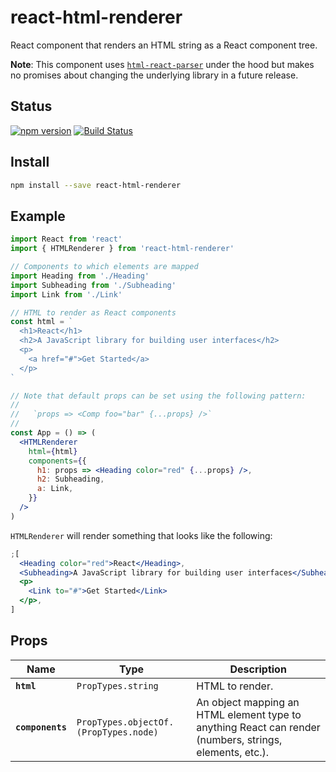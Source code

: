 # react-html-renderer

React component that renders an HTML string as a React component tree.

**Note**: This component uses [`html-react-parser`](html-react-parser) under
the hood but makes no promises about changing the underlying library in a
future release.

## Status

[![npm version](https://badge.fury.io/js/react-html-renderer.svg)](http://badge.fury.io/js/react-html-renderer)
[![Build Status](https://travis-ci.com/angeloashmore/react-html-renderer.svg?branch=master)](https://travis-ci.com/angeloashmore/react-html-renderer)

## Install

```sh
npm install --save react-html-renderer
```

## Example

```jsx
import React from 'react'
import { HTMLRenderer } from 'react-html-renderer'

// Components to which elements are mapped
import Heading from './Heading'
import Subheading from './Subheading'
import Link from './Link'

// HTML to render as React components
const html = `
  <h1>React</h1>
  <h2>A JavaScript library for building user interfaces</h2>
  <p>
    <a href="#">Get Started</a>
  </p>
`

// Note that default props can be set using the following pattern:
//
//   `props => <Comp foo="bar" {...props} />`
//
const App = () => (
  <HTMLRenderer
    html={html}
    components={{
      h1: props => <Heading color="red" {...props} />,
      h2: Subheading,
      a: Link,
    }}
  />
)
```

`HTMLRenderer` will render something that looks like the following:

```jsx
;[
  <Heading color="red">React</Heading>,
  <Subheading>A JavaScript library for building user interfaces</Subheading>,
  <p>
    <Link to="#">Get Started</Link>
  </p>,
]
```

## Props

| Name             | Type                                  | Description                                                                                             |
| ---------------- | ------------------------------------- | ------------------------------------------------------------------------------------------------------- |
| **`html`**       | `PropTypes.string`                    | HTML to render.                                                                                         |
| **`components`** | `PropTypes.objectOf.(PropTypes.node)` | An object mapping an HTML element type to anything React can render (numbers, strings, elements, etc.). |
